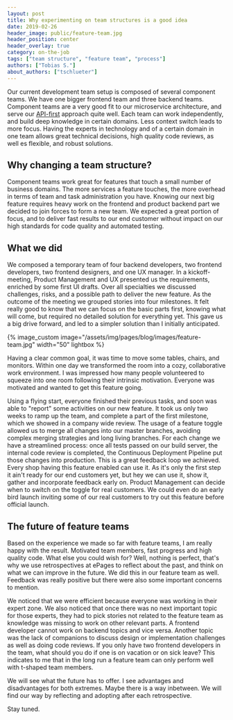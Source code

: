```yaml
---
layout: post
title: Why experimenting on team structures is a good idea
date: 2019-02-26
header_image: public/feature-team.jpg
header_position: center
header_overlay: true
category: on-the-job
tags: ["team structure", "feature team", "process"]
authors: ["Tobias S."]
about_authors: ["tschlueter"]
---
```


Our current development team setup is composed of several component teams.
We have one bigger frontend team and three backend teams.
Component teams are a very good fit to our microservice architecture, and serve our [API-first](blog/tech-stories/why-we-go-beyond-insights-from-our-cto/) approach quite well.
Each team can work independently, and build deep knowledge in certain domains.
Less context switch leads to more focus.
Having the experts in technology and of a certain domain in one team allows great technical decisions, high quality code reviews, as well es flexible, and robust solutions.

## Why changing a team structure?

Component teams work great for features that touch a small number of business domains.
The more services a feature touches, the more overhead in terms of team and task administration you have.
Knowing our next big feature requires heavy work on the frontend and product backend part we decided to join forces to form a new team.
We expected a great portion of focus, and to deliver fast results to our end customer without impact on our high standards for code quality and automated testing.

## What we did

We composed a temporary team of four backend developers, two frontend developers, two frontend designers, and one UX manager.
In a kickoff-meeting, Product Management and UX presented us the requirements, enriched by some first UI drafts.
Over all specialties we discussed challenges, risks, and a possible path to deliver the new feature.
As the outcome of the meeting we grouped stories into four milestones.
It felt really good to know that we can focus on the basic parts first, knowing what will come, but required no detailed solution for everything yet.
This gave us a big drive forward, and led to a simpler solution than I initially anticipated.

{% image_custom image="/assets/img/pages/blog/images/feature-team.jpg" width="50" lightbox %}

Having a clear common goal, it was time to move some tables, chairs, and monitors.
Within one day we transformed the room into a cozy, collaborative work environment.
I was impressed how many people volunteered to squeeze into one room following their intrinsic motivation.
Everyone was motivated and wanted to get this feature going.

Using a flying start, everyone finished their previous tasks, and soon was able to "report" some activities on our new feature.
It took us only two weeks to ramp up the team, and complete a part of the first milestone, which we showed in a company wide review.
The usage of a feature toggle allowed us to merge all changes into our master branches, avoiding complex merging strategies and long living branches.
For each change we have a streamlined process: once all tests passed on our build server, the internal code review is completed, the Continuous Deployment Pipeline put those changes into production.
This is a great feedback loop we achieved.
Every shop having this feature enabled can use it.
As it's only the first step it ain't ready for our end customers yet, but hey we can use it, show it, gather and incorporate feedback early on.
Product Management can decide when to switch on the toggle for real customers.
We could even do an early bird launch inviting some of our real customers to try out this feature before official launch. 

## The future of feature teams

Based on the experience we made so far with feature teams, I am really happy with the result.
Motivated team members, fast progress and high quality code.
What else you could wish for?
Well, nothing is perfect, that's why we use retrospectives at ePages to reflect about the past, and think on what we can improve in the future.
We did this in our feature team as well.
Feedback was really positive but there were also some important concerns to mention. 

We noticed that we were efficient because everyone was working in their expert zone.
We also noticed that once there was no next important topic for those experts, they had to pick stories not related to the feature team as knowledge was missing to work on other relevant parts.
A frontend developer cannot work on backend topics and vice versa.
Another topic was the lack of companions to discuss design or implementation challenges as well as doing code reviews.
If you only have two frontend developers in the team, what should you do if one is on vacation or on sick leave?
This indicates to me that in the long run a feature team can only perform well with t-shaped team members. 

We will see what the future has to offer.
I see advantages and disadvantages for both extremes.
Maybe there is a way inbetween. 
We will find our way by reflecting and adopting after each retrospective.

Stay tuned.
